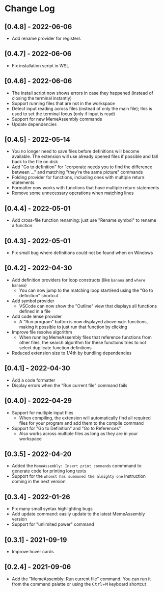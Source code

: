 # Change Log

## [0.4.8] - 2022-06-06
* Add rename provider for registers

## [0.4.7] - 2022-06-06
* Fix installation script in WSL

## [0.4.6] - 2022-06-06
* The install script now shows errors in case they happened (instead of closing the terminal instantly)
* Support running files that are not in the workspace
* Detect input reading across files (instead of only the main file); this is used to set the terminal focus (only if input is read)
* Support for new MemeAssembly commands
* Update dependencies

## [0.4.5] - 2022-05-14
* You no longer need to save files before definitions will become available. The extension will use already opened files if possible and fall back to the file on disk
* Add "Go to definition" for "corporate needs you to find the difference between ..." and matching "they're the same picture" commands
* Folding provider for functions, including ones with multiple return statements
* Formatter now works with functions that have multiple return statements
* Remove some unnecessary operations when matching lines

## [0.4.4] - 2022-05-01
* Add cross-file function renaming: just use "Rename symbol" to rename a function

## [0.4.3] - 2022-05-01
* Fix small bug where definitions could not be found when on Windows

## [0.4.2] - 2022-04-30
* Add definition providers for loop constructs (like `banana` and `where banana`)
  * You can now jump to the matching loop start/end using the "Go to definition" shortcut
* Add symbol provider
  * VSCode can now show the "Outline" view that displays all functions defined in a file
* Add code lense provider
  * A "Run program" button is now displayed above `main` functions, making it possible to just run that function by clicking
* Improve file resolve algorithm
  * When running MemeAssembly files that reference functions from other files, the search algorithm for these functions tries to not select duplicate function definitions
* Reduced extension size to 1/4th by bundling dependencies

## [0.4.1] - 2022-04-30
* Add a code formatter
* Display errors when the "Run current file" command fails

## [0.4.0] - 2022-04-29
* Support for multiple input files
  * When compiling, the extension will automatically find all required files for your program and add them to the compile command
* Support for "Go to Definition" and "Go to References"
  * Also works across multiple files as long as they are in your workspace

## [0.3.5] - 2022-04-20
* Added the `MemeAssembly: Insert print commands` commmand to generate code for printing long texts
* Support for the `whomst has summoned the almighty one` instruction coming in the next version

## [0.3.4] - 2022-01-26
* Fix many small syntax highlighting bugs
* Add update command: easily update to the latest MemeAssembly version
* Support for "unlimited power" command

## [0.3.1] - 2021-09-19
* Improve hover cards

## [0.2.4] - 2021-09-06
* Add the "MemeAssembly: Run current file" command. You can run it from the command palette or using the <kbd>Ctrl</kbd>+<kbd>M</kbd> keyboard shortcut
